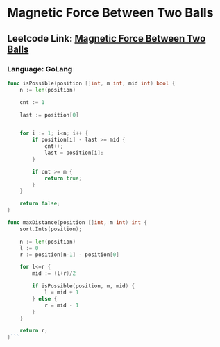 # Magnetic Force Between Two Balls

## Leetcode Link: [Magnetic Force Between Two Balls](https://leetcode.com/problems/magnetic-force-between-two-balls/)
### Language: GoLang

```go
func isPossible(position []int, m int, mid int) bool {
    n := len(position)

    cnt := 1

    last := position[0]


    for i := 1; i<n; i++ {
        if position[i] - last >= mid {
            cnt++;
            last = position[i];
        }

        if cnt >= m {
            return true;
        }
    }

    return false;
}

func maxDistance(position []int, m int) int {
    sort.Ints(position);

    n := len(position)
    l := 0
    r := position[n-1] - position[0]

    for l<=r {
        mid := (l+r)/2

        if isPossible(position, m, mid) {
            l = mid + 1
        } else {
            r = mid - 1
        }
    }

    return r;
}```



